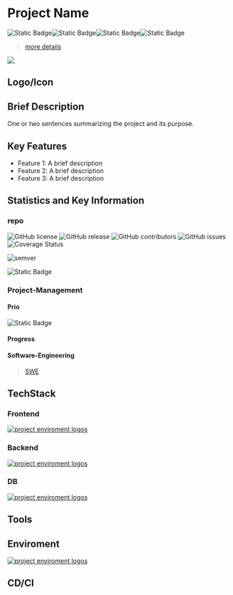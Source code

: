 # Project Name
![Static Badge](https://img.shields.io/badge/GENERAL%20-%20domain?label=domain&color=red&style=for-the-badge)![Static Badge](https://img.shields.io/badge/HomeSphere%20-%20domain?label=domain&color=darkgreen&style=for-the-badge)![Static Badge](https://img.shields.io/badge/HAS%20-%20domain?label=domain&color=darkblue&style=for-the-badge)![Static Badge](https://img.shields.io/badge/SHOW%20-%20domain?label=domain&color=yellow&style=for-the-badge)

> [more details](/_template/src/README.md)
<p>
  <a href="https://github.com/swyss">
    <img src="https://skillicons.dev/icons?i=github" />
  </a>
</p>

## Logo/Icon

## Brief Description

One or two sentences summarizing the project and its purpose.

## Key Features

- Feature 1: A brief description
- Feature 2: A brief description
- Feature 3: A brief description

## Statistics and Key Information
### repo
![GitHub license](https://img.shields.io/github/license/swyss/software-engineering.svg)
![GitHub release](https://img.shields.io/github/release/swyss/software-engineering.svg)
![GitHub contributors](https://img.shields.io/github/contributors/swyss/software-engineering.svg)
![GitHub issues](https://img.shields.io/github/issues/swyss/software-engineering.svg)
![Coverage Status](https://coveralls.io/repos/github/swyss/software-engineering/badge.svg?branch=master)

![semver](https://img.shields.io/badge/semver-0.0.0-blue)

![Static Badge](https://img.shields.io/badge/submodules%20-%20blue?logo=git&style=for-the-badge)

### Project-Management
#### Prio
![Static Badge](https://img.shields.io/badge/prio%20-%20%E2%98%85%E2%98%85%E2%98%85%20(6%2F10)%20-%20?style=for-the-badge&color=purple)
#### Progress

#### Software-Engineering
> [SWE](./Engineering/readme.md)

## TechStack

### Frontend

[![project enviroment logos](https://skillicons.dev/icons?i=)](https://skillicons.dev)

### Backend

[![project enviroment logos](https://skillicons.dev/icons?i=)](https://skillicons.dev)

### DB

[![project enviroment logos](https://skillicons.dev/icons?i=)](https://skillicons.dev)


## Tools

## Enviroment

[![project enviroment logos](https://skillicons.dev/icons?i=)](https://skillicons.dev)

## CD/CI